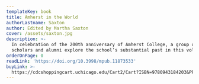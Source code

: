 ```yaml
---
templateKey: book
title: Amherst in the World
authorLastname: Saxton
author: Edited by Martha Saxton
cover: /assets/saxton.jpg
description: >-
  In celebration of the 200th anniversary of Amherst College, a group of
  scholars and alumni explore the school’s substantial past in this volume.
orderOnPage: 0
readLink: 'https://doi.org/10.3998/mpub.11873533'
buyLink: >-
  https://cdcshoppingcart.uchicago.edu/Cart2/Cart?ISBN=9780943184203&PRESS=amherst
---
```

